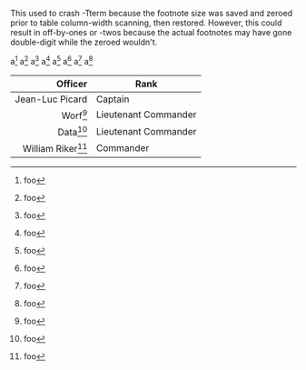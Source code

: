 
This used to crash -Tterm because the footnote size was saved and zeroed
prior to table column-width scanning, then restored.  However, this
could result in off-by-ones or -twos because the actual footnotes may
have gone double-digit while the zeroed wouldn't.

a[^1]
a[^2]
a[^3]
a[^4]
a[^5]
a[^6]
a[^7]
a[^8]

| Officer         | Rank                 |
| --------------: | -------------------- |
| Jean-Luc Picard | Captain              |
| Worf[^9]            | Lieutenant Commander |
| Data[^10]           | Lieutenant Commander |
| William Riker[^11]   | Commander            |

[^1]: foo
[^2]: foo
[^3]: foo
[^4]: foo
[^5]: foo
[^6]: foo
[^7]: foo
[^8]: foo
[^9]: foo
[^10]: foo
[^11]: foo
